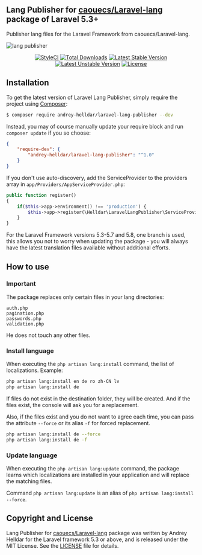 ## Lang Publisher for [caouecs/Laravel-lang](https://github.com/caouecs/Laravel-lang) package of Laravel 5.3+

Publisher lang files for the Laravel Framework from caouecs/Laravel-lang.

![lang publisher](https://user-images.githubusercontent.com/10347617/40197727-f26e0aac-5a1c-11e8-81fa-077ad71915d7.png)

<p align="center">
    <a href="https://styleci.io/repos/119022335"><img src="https://styleci.io/repos/119022335/shield" alt="StyleCI" /></a>
    <a href="https://packagist.org/packages/andrey-helldar/laravel-lang-publisher"><img src="https://img.shields.io/packagist/dt/andrey-helldar/laravel-lang-publisher.svg?style=flat-square" alt="Total Downloads" /></a>
    <a href="https://packagist.org/packages/andrey-helldar/laravel-lang-publisher"><img src="https://poser.pugx.org/andrey-helldar/laravel-lang-publisher/v/stable?format=flat-square" alt="Latest Stable Version" /></a>
    <a href="https://packagist.org/packages/andrey-helldar/laravel-lang-publisher"><img src="https://poser.pugx.org/andrey-helldar/laravel-lang-publisher/v/unstable?format=flat-square" alt="Latest Unstable Version" /></a>
    <a href="LICENSE"><img src="https://poser.pugx.org/andrey-helldar/laravel-lang-publisher/license?format=flat-square" alt="License" /></a>
</p>


## Installation

To get the latest version of Laravel Lang Publisher, simply require the project using [Composer](https://getcomposer.org/):

```bash
$ composer require andrey-helldar/laravel-lang-publisher --dev
```

Instead, you may of course manually update your require block and run `composer update` if you so choose:

```json
{
    "require-dev": {
        "andrey-helldar/laravel-lang-publisher": "^1.0"
    }
}
```

If you don't use auto-discovery, add the ServiceProvider to the providers array in `app/Providers/AppServiceProvider.php`:

```php
public function register()
{
    if($this->app->environment() !== 'production') {
        $this->app->register(\Helldar\LaravelLangPublisher\ServiceProvider::class);
    }
}
```

For the Laravel Framework versions 5.3-5.7 and 5.8, one branch is used, this allows you not to worry when updating the package - you will always have the latest translation files available without additional efforts.


## How to use

### Important

The package replaces only certain files in your lang directories:

```
auth.php
pagination.php
passwords.php
validation.php
```

He does not touch any other files.


### Install language

When executing the `php artisan lang:install` command, the list of localizations. Example:

```bash
php artisan lang:install en de ro zh-CN lv
php artisan lang:install de
```

If files do not exist in the destination folder, they will be created. And if the files exist, the console will ask you for a replacement.

Also, if the files exist and you do not want to agree each time, you can pass the attribute `--force` or its alias `-f` for forced replacement.

```bash
php artisan lang:install de --force
php artisan lang:install de -f
```

### Update language

When executing the `php artisan lang:update` command, the package learns which localizations are installed in your application and will replace the matching files.

Command `php artisan lang:update` is an alias of `php artisan lang:install --force`.

## Copyright and License

Lang Publisher for [caouecs/Laravel-lang](https://github.com/caouecs/Laravel-lang) package was written by Andrey Helldar for the Laravel framework 5.3 or above, and is released under the MIT License. See the [LICENSE](LICENSE) file for details.
